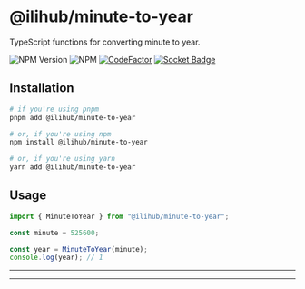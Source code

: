 # @ilihub/minute-to-year

TypeScript functions for converting minute to year.

![NPM Version](https://img.shields.io/npm/v/%40ilihub%2Fminute-to-year?color=33cd56&logo=npm)
![NPM](https://img.shields.io/npm/l/%40ilihub%2Fminute-to-year)
[![CodeFactor](https://www.codefactor.io/repository/github/ilihub/npm/badge)](https://www.codefactor.io/repository/github/ilihub/npm)
[![Socket Badge](https://socket.dev/api/badge/npm/package/@ilihub/minute-to-year)](https://socket.dev/npm/package/@ilihub/minute-to-year)

## Installation

```bash
# if you're using pnpm
pnpm add @ilihub/minute-to-year

# or, if you're using npm
npm install @ilihub/minute-to-year

# or, if you're using yarn
yarn add @ilihub/minute-to-year
```

## Usage

```javascript
import { MinuteToYear } from "@ilihub/minute-to-year";

const minute = 525600;

const year = MinuteToYear(minute);
console.log(year); // 1
```

---

<!-- sponsors_and_backers_section_start -->

<!-- sponsors_and_backers_section_end -->

---
